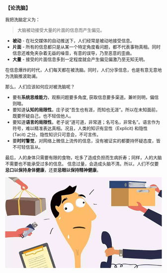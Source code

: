 ### 【论洗脑】

我把洗脑定义为：

> 大脑被动接受大量的片面的信息而产生偏见。

- **被动** - 在社交媒体的自动推送下，人们经常是被动地接受信息。
- **片面** - 所有的信息都只是从某一个特定角度看问题，都不代表事物真相。同时信息还难免夹杂着无益的噪音，有意的误导，乃至恶意的歪曲。
- **大量** - 接受的片面信息多到一定程度就会产生偏见偏激乃至无知无明。

在信息爆炸的时代，人们每天都在被洗脑。同时，人们分享信息，也是有意无意地为洗脑推波助澜。

那么，人们应该如何应对被洗脑呢？

- 要有**系统思维能力**，观察问题要多角度, 获取信息要多渠道。兼听则明，偏信则暗。
- 要知道**认知的局限性**。庄子说“吾生也有涯，而知也无涯”。所以在未知面前，既要怀疑自己，也不轻信他人。
- 要知道**语言的局限性**。老子说“道可道，非常道；名可名，非常名”。语言作为符号，难以精准表达真相。况且，人类的知识有显性（Explicit) 和隐性 (Tacit) 之分。隐性知识只可意会，不可言传。
- 要**时时警觉**，对网络上微信上流传的信息，没有被证实的都要持怀疑态度，皆不可轻信盲从。

最后，人的身体只需要有限的食物，吃多了造成负担而生病折寿；同样，人的大脑不需要也不能承受过多的信息。 
信息过量，会造成头脑不清。所以，人们不仅要**忌口以保持身体健康**，还要**忌眼以保持精神健康**。

![](04.jpg)

